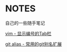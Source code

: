 # NOTES
自己的一些随手笔记

[vim - 显示编号的Tab栏](https://github.com/mysticfarer/notes/blob/master/contents/vim/vim-numbered-tab-line.md)

[git alias - 常用的git别名扩展](https://github.com/mysticfarer/notes/blob/master/contents/git/git-alias.md)
